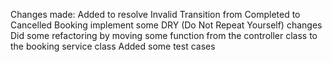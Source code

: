 Changes made:
Added to resolve Invalid Transition from Completed to Cancelled Booking
implement some DRY (Do Not Repeat Yourself) changes
Did some refactoring by moving some function from the controller class to the booking service class
Added some test cases
